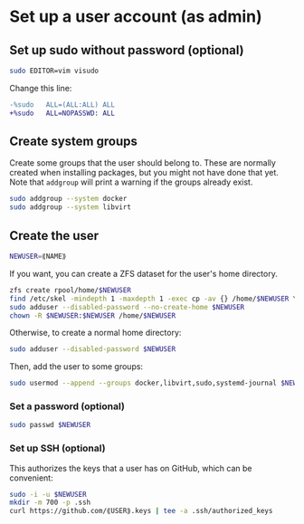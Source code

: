 # Set up a user account (as admin)

## Set up sudo without password (optional)

```sh
sudo EDITOR=vim visudo
```

Change this line:

```diff
-%sudo   ALL=(ALL:ALL) ALL
+%sudo   ALL=NOPASSWD: ALL
```

## Create system groups

Create some groups that the user should belong to. These are normally created
when installing packages, but you might not have done that yet. Note that
`addgroup` will print a warning if the groups already exist.

```sh
sudo addgroup --system docker
sudo addgroup --system libvirt
```

## Create the user

```sh
NEWUSER=⟪NAME⟫
```

If you want, you can create a ZFS dataset for the user's home directory.

```sh
zfs create rpool/home/$NEWUSER
find /etc/skel -mindepth 1 -maxdepth 1 -exec cp -av {} /home/$NEWUSER \;
sudo adduser --disabled-password --no-create-home $NEWUSER
chown -R $NEWUSER:$NEWUSER /home/$NEWUSER
```

Otherwise, to create a normal home directory:

```sh
sudo adduser --disabled-password $NEWUSER
```

Then, add the user to some groups:

```sh
sudo usermod --append --groups docker,libvirt,sudo,systemd-journal $NEWUSER
```

### Set a password (optional)

```sh
sudo passwd $NEWUSER
```

### Set up SSH (optional)

This authorizes the keys that a user has on GitHub, which can be convenient:

```sh
sudo -i -u $NEWUSER
mkdir -m 700 -p .ssh
curl https://github.com/⟪USER⟫.keys | tee -a .ssh/authorized_keys
```
